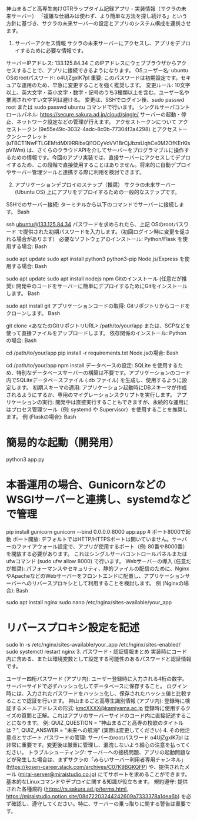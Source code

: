 神山まるごと高専生向けGTRラップタイム記録アプリ - 実装情報（サクラの未来サーバー）
「複雑な仕組みは使わず、より簡単な方法を探し続ける」という方針に基づき、サクラの未来サーバーの設定とアプリのシステム構成を連携させます。

1. サーバーアクセス情報
サクラの未来サーバーにアクセスし、アプリをデプロイするために必要な情報です。

サーバーIPアドレス: 133.125.84.34
このIPアドレスにウェブブラウザからアクセスすることで、アプリに接続できるようになります。
OSユーザー名: ubuntu
OSのrootパスワード: o4UjZgxlK7pl
重要: このパスワードは初期設定です。セキュアな運用のため、早急に変更することを強く推奨します。
変更ルール: 10文字以上、英大文字・英小文字・数字・記号のうち3種類以上を含む。ユーザー名や推測されやすい文字列は避ける。
変更は、SSHでログイン後、sudo passwd root または sudo passwd ubuntu コマンドで行います。
シングルサーバコントロールパネル: https://secure.sakura.ad.jp/cloud/single/
サーバーの起動・停止、ネットワーク設定などの管理が行えます。
アクセストークンについて
アクセストークン (9e55e49c-3032-4adc-8c0b-77304f3a4298) とアクセストークンシークレット (uTBCT1NwFTLGEMtdMX9RRibxQl1OCyVoVV1BrCjJbzsUqhCe0M2OfKErKlspVIWm) は、さくらのクラウドAPIを介してサーバーをプログラマブルに操作するための情報です。今回のアプリ実装では、直接サーバーにアクセスしてデプロイするため、この段階で直接使用することはありません。将来的に自動デプロイやサーバー管理ツールと連携する際に利用を検討できます。

2. アプリケーションデプロイのステップ（推奨）
サクラの未来サーバー (Ubuntu OS) 上にアプリをデプロイするための一般的なステップです。

SSHでのサーバー接続:
ターミナルから以下のコマンドでサーバーに接続します。
Bash

ssh ubuntu@133.125.84.34
パスワードを求められたら、上記 OSのrootパスワード で提供された初期パスワードを入力します。（初回ログイン時に変更を促される場合があります）
必要なソフトウェアのインストール:
Python/Flask を使用する場合:
Bash

sudo apt update
sudo apt install python3 python3-pip
Node.js/Express を使用する場合:
Bash

sudo apt update
sudo apt install nodejs npm
Gitのインストール (任意だが推奨):
開発中のコードをサーバーに簡単にデプロイするためにGitをインストールします。
Bash

sudo apt install git
アプリケーションコードの取得:
Gitリポジトリからコードをクローンします。
Bash

git clone <あなたのGitリポジトリURL> /path/to/your/app
または、SCPなどを使って直接ファイルをアップロードします。
依存関係のインストール:
Pythonの場合:
Bash

cd /path/to/your/app
pip install -r requirements.txt
Node.jsの場合:
Bash

cd /path/to/your/app
npm install
データベースの設定:
SQLite を使用するため、特別なデータベースサーバーの構築は不要です。アプリケーションのコード内でSQLiteデータベースファイル (.db ファイル) を生成し、使用するように設定します。
初期スキーマの適用: アプリケーション起動時にDBスキーマが作成されるようにするか、専用のマイグレーションスクリプトを実行します。
アプリケーションの実行:
開発中は直接実行することもできますが、永続的な運用にはプロセス管理ツール（例: systemd や Supervisor）を使用することを推奨します。
例 (Flaskの場合):
Bash

# 簡易的な起動（開発用）
python3 app.py

# 本番運用の場合、GunicornなどのWSGIサーバーと連携し、systemdなどで管理
pip install gunicorn
gunicorn --bind 0.0.0.0:8000 app:app # ポート8000で起動
ポート開放: デフォルトではHTTP/HTTPSポートは開いていません。サーバーのファイアウォール設定で、アプリが使用するポート（例: 80番や8000番）を開放する必要があります。 これはシングルサーバコントロールパネルまたはufwコマンド (sudo ufw allow 8000) で行います。
Webサーバーの導入 (任意だが推奨):
パフォーマンスやセキュリティ、静的ファイルの配信のために、NginxやApacheなどのWebサーバーをフロントエンドに配置し、アプリケーションサーバーへのリバースプロキシとして利用することを検討します。
例 (Nginxの場合):
Bash

sudo apt install nginx
sudo nano /etc/nginx/sites-available/your_app
# リバースプロキシ設定を記述
sudo ln -s /etc/nginx/sites-available/your_app /etc/nginx/sites-enabled/
sudo systemctl restart nginx
3. パスワード・認証情報まとめ
実装時にコード内に含める、または環境変数として設定する可能性のあるパスワードと認証情報です。

ユーザー四桁パスワード (アプリ内):
ユーザー登録時に入力される4桁の数字。
サーバーサイドで必ずハッシュ化してデータベースに保存すること。
ログイン時には、入力されたパスワードをハッシュ化し、保存されたハッシュ値と比較することで認証を行います。
神山まるごと高専生識別情報 (アプリ内):
登録時に検証するメールアドレスの形式: kmcXXXX@kamiyama.ac.jp
登録時に使用するクイズの質問と正解。これはアプリのサーバーサイドのコード内に直接記述することになります。
例: QUIZ_QUESTION = "神山まるごと高専の校歌のタイトルは？", QUIZ_ANSWER = "未来への航海" (実際は変更してください)
4. その他注意点とサポート
パスワードの管理: サーバーのrootパスワード o4UjZgxlK7pl は非常に重要です。変更後は厳重に管理し、漏洩しないよう細心の注意を払ってください。
トラブルシューティング:
サーバーへの接続問題、アプリの起動問題などが発生した場合は、まずサクラの「みらいサーバー利用者専用チャンネル」(https://kosen-career.slack.com/archives/C07K9BGKQFP) や、提供されたメール (mirai-server@miraistudio.co.jp) にてサポートを求めることができます。
基本的なLinuxコマンドやデプロイに関する知識が役立ちます。
規約遵守: 提供された各種規約 (https://rs.sakura.ad.jp/terms.html, https://miraistudio.notion.site/08d72203244242609a7333378a1dea6b) を必ず確認し、遵守してください。特に、サーバーの乗っ取りに関する警告は重要です。